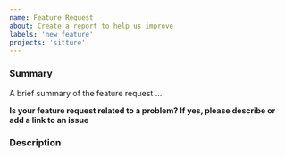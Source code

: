 ```yaml
---
name: Feature Request
about: Create a report to help us improve
labels: 'new feature'
projects: 'sitture'
---
```


### Summary
A brief summary of the feature request ...

__Is your feature request related to a problem? If yes, please describe or add a link to an issue__
<!-- A clear and concise description of what the problem is. -->

### Description
<!-- A clear and concise description of what you want to happen. -->